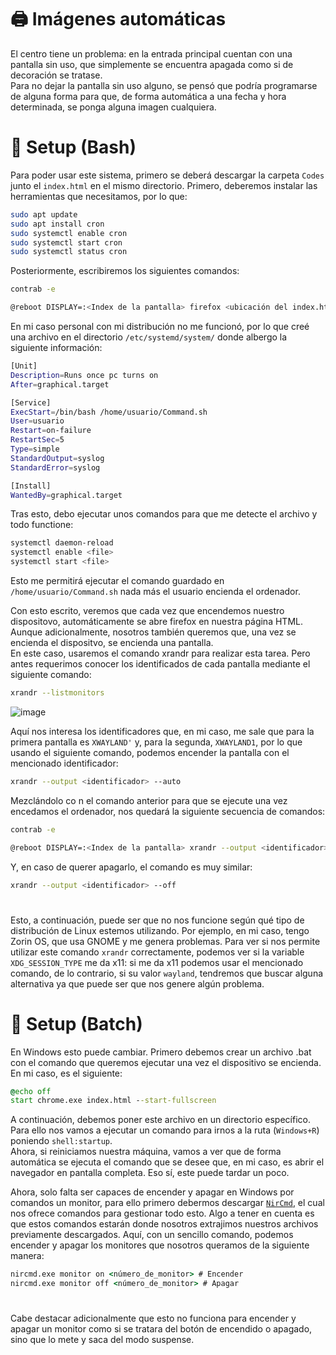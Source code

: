 # 🖨️ Imágenes automáticas

El centro tiene un problema: en la entrada principal cuentan con una pantalla sin uso, que simplemente se encuentra apagada como si de decoración se tratase.<br>
Para no dejar la pantalla sin uso alguno, se pensó que podría programarse de alguna forma para que, de forma automática a una fecha y hora determinada, se ponga alguna imagen cualquiera.<br>

# 🔨 Setup (Bash)

Para poder usar este sistema, primero se deberá descargar la carpeta `Codes` junto el `index.html` en el mismo directorio.
Primero, deberemos instalar las herramientas que necesitamos, por lo que:

```sh
sudo apt update
sudo apt install cron
sudo systemctl enable cron
sudo systemctl start cron
sudo systemctl status cron
```

Posteriormente, escribiremos los siguientes comandos:

```sh
contrab -e
```

```sh
@reboot DISPLAY=:<Index de la pantalla> firefox <ubicación del index.html> --kiosk 
```

En mi caso personal con mi distribución no me funcionó, por lo que creé una archivo en el directorio `/etc/systemd/system/` donde albergo la siguiente información:

```sh
[Unit]
Description=Runs once pc turns on
After=graphical.target

[Service]
ExecStart=/bin/bash /home/usuario/Command.sh
User=usuario
Restart=on-failure
RestartSec=5
Type=simple
StandardOutput=syslog
StandardError=syslog

[Install]
WantedBy=graphical.target
```

Tras esto, debo ejecutar unos comandos para que me detecte el archivo y todo functione:

```sh
systemctl daemon-reload
systemctl enable <file>
systemctl start <file>
```

Esto me permitirá ejecutar el comando guardado en `/home/usuario/Command.sh` nada más el usuario encienda el ordenador.

Con esto escrito, veremos que cada vez que encendemos nuestro dispositovo, automáticamente se abre firefox en nuestra página HTML. Aunque adicionalmente, nosotros también queremos que, una vez se encienda el dispositvo, se encienda una pantalla.<br>
En este caso, usaremos el comando xrandr para realizar esta tarea. Pero antes requerimos conocer los identificados de cada pantalla mediante el siguiente comando:

```sh
xrandr --listmonitors
```

![image](https://github.com/user-attachments/assets/3e903e5a-4082-4ac6-8e93-d4ea35991284)

Aquí nos interesa los identificadores que, en mi caso, me sale que para la primera pantalla es `XWAYLAND'` y, para la segunda, `XWAYLAND1`, por lo que usando el siguiente comando, podemos encender la pantalla con el mencionado identificador:

```sh
xrandr --output <identificador> --auto
```

Mezclándolo co n el comando anterior para que se ejecute una vez encedamos el ordenador, nos quedará la siguiente secuencia de comandos:

```sh
contrab -e
```

```sh
@reboot DISPLAY=:<Index de la pantalla> xrandr --output <identificador> --auto firefox <ubicación del index.html> --kiosk 
```

Y, en caso de querer apagarlo, el comando es muy similar:

```sh
xrandr --output <identificador> --off
```

#

Esto, a continuación, puede ser que no nos funcione según qué tipo de distribución de Linux estemos utilizando. Por ejemplo, en mi caso, tengo Zorin OS, que usa GNOME y me genera problemas. Para ver si nos permite utilizar este comando `xrandr` correctamente, podemos ver si la variable `XDG_SESSION_TYPE` me da x11: si me da x11 podemos usar el mencionado comando, de lo contrario, si su valor `wayland`, tendremos que buscar alguna alternativa ya que puede ser que nos genere algún problema.

# 🔨 Setup (Batch)

En Windows esto puede cambiar. Primero debemos crear un archivo .bat con el comando que queremos ejecutar una vez el dispositivo se encienda. En mi caso, es el siguiente:

```bat
@echo off
start chrome.exe index.html --start-fullscreen
```

A continuación, debemos poner este archivo en un directorio específico. Para ello nos vamos a ejecutar un comando para irnos a la ruta (`Windows+R`) poniendo `shell:startup`.<br>
Ahora, si reiniciamos nuestra máquina, vamos a ver que de forma automática se ejecuta el comando que se desee que, en mi caso, es abrir el navegador en pantalla completa. Eso sí, este puede tardar un poco.

Ahora, solo falta ser capaces de encender y apagar en Windows por comandos un monitor, para ello primero debermos descargar [`NirCmd`](https://www.nirsoft.net/utils/nircmd.html), el cual nos ofrece comandos para gestionar todo esto. 
Algo a tener en cuenta es que estos comandos estarán donde nosotros extrajimos nuestros archivos previamente descargados.
Aquí, con un sencillo comando, podemos encender y apagar los monitores que nosotros queramos de la siguiente manera:

```bat
nircmd.exe monitor on <número_de_monitor> # Encender
nircmd.exe monitor off <número_de_monitor> # Apagar
```

# 

Cabe destacar adicionalmente que esto no funciona para encender y apagar un monitor como si se tratara del botón de encendido o apagado, sino que lo mete y saca del modo suspense.
